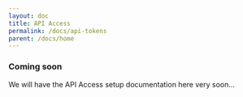 ```yaml
---
layout: doc
title: API Access
permalink: /docs/api-tokens
parent: /docs/home
---
```


### Coming soon

We will have the API Access setup documentation here very soon...
